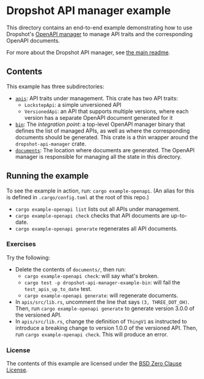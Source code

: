 # Dropshot API manager example

This directory contains an end-to-end example demonstrating how to use Dropshot's [OpenAPI manager](../crates/dropshot-api-manager) to manage API traits and the corresponding OpenAPI documents.

For more about the Dropshot API manager, see [the main readme](../crates/dropshot-api-manager/README.md).

## Contents

This example has three subdirectories:

* [`apis`](apis): API traits under management. This crate has two API traits:
  * `LockstepApi`: a simple unversioned API
  * `VersionedApi`: an API that supports multiple versions, where each version has a separate OpenAPI document generated for it
* [`bin`](bin): The _integration point_: a top-level OpenAPI manager binary that defines the list of managed APIs, as well as where the corresponding documents should be generated. This crate is a thin wrapper around the `dropshot-api-manager` crate.
* [`documents`](documents): The location where documents are generated. The OpenAPI manager is responsible for managing all the state in this directory.

## Running the example

To see the example in action, run: `cargo example-openapi`. (An alias for this is defined in `.cargo/config.toml` at the root of this repo.)

* `cargo example-openapi list` lists out all APIs under management.
* `cargo example-openapi check` checks that API documents are up-to-date.
* `cargo example-openapi generate` regenerates all API documents.

### Exercises

Try the following:

* Delete the contents of `documents/`, then run:
  * `cargo example-openapi check`: will say what's broken.
  * `cargo test -p dropshot-api-manager-example-bin`: will fail the `test_apis_up_to_date` test.
  * `cargo example-openapi generate`: will regenerate documents.
* In `apis/src/lib.rs`, uncomment the line that says `(3, THREE_DOT_OH)`. Then, run `cargo example-openapi generate` to generate version 3.0.0 of the versioned API.
* In `apis/src/lib.rs`, change the definition of `ThingV1` as instructed to introduce a breaking change to version 1.0.0 of the versioned API. Then, run `cargo example-openapi check`. This will produce an error.

### License

The contents of this example are licensed under the [BSD Zero Clause License](LICENSE).
